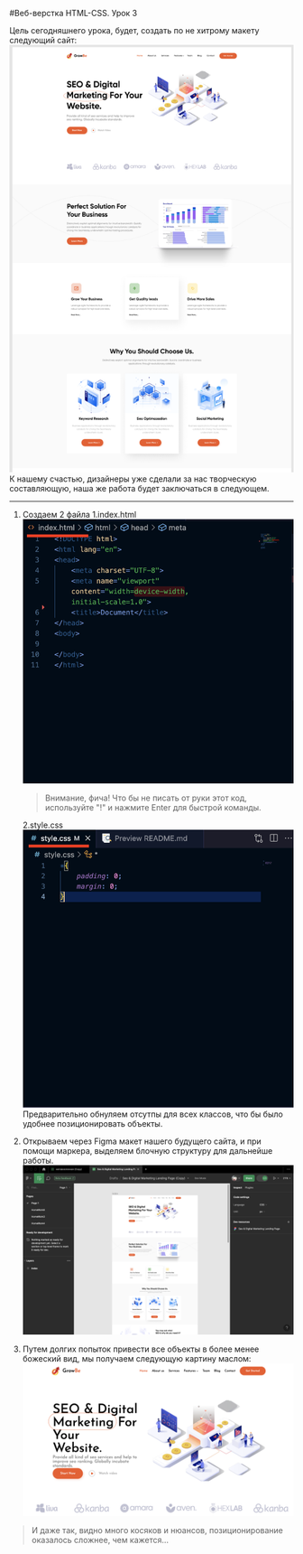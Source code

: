 #Веб-верстка HTML-CSS. Урок 3

Цель сегодняшнего урока, будет, создать по не хитрому макету следующий сайт:
![Alt text](<img/product.png>)
К нашему счастью, дизайнеры уже сделали за нас творческую составляющую, наша же работа будет заключаться в следующем.
******
1. Создаем 2 файла
1.index.html ![Alt text](<img/index.png>)
    >Внимание, фича! Что бы не писать от руки этот код, используйте "!" и нажмите Enter для быстрой команды.

    2.style.css ![Alt text](<img/style.png>)
Предварительно обнуляем отсутпы для всех классов, что бы было удобнее позиционировать объекты.
2. Открываем через Figma макет нашего будущего сайта, и при помощи маркера, выделяем блочную структуру для дальнейше работы.![Alt text](<img/fig.png>)
3. Путем долгих попыток привести все объекты в более менее божеский вид, мы получаем следующую картину маслом: ![Alt text](img/mem.png)
>И даже так, видно много косяков и нюансов, позиционирование оказалось сложнее, чем кажется...



